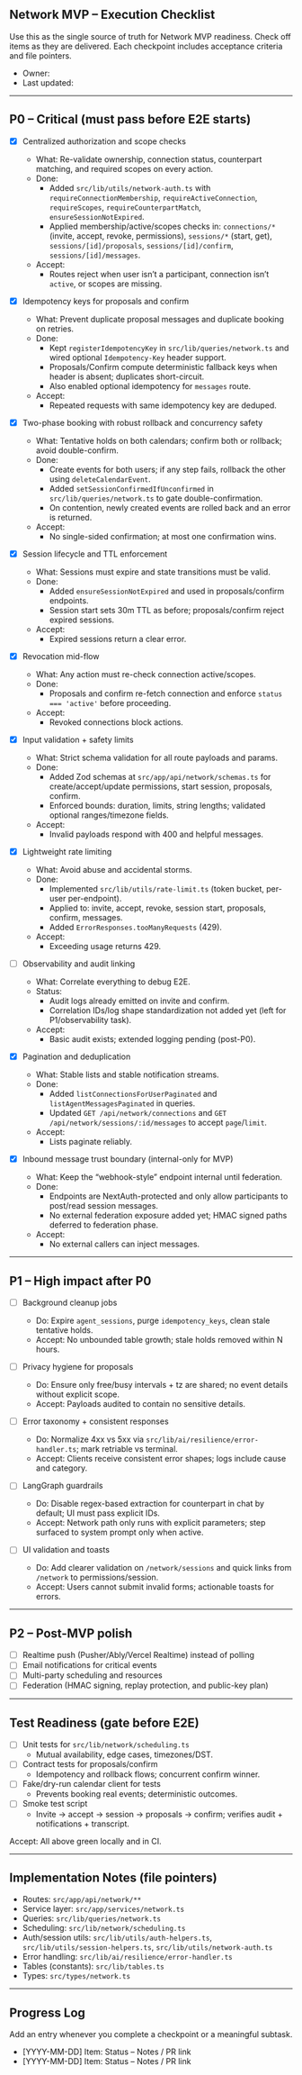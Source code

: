 ## Network MVP – Execution Checklist

Use this as the single source of truth for Network MVP readiness. Check off items as they are delivered. Each checkpoint includes acceptance criteria and file pointers.

- Owner:
- Last updated:

---

## P0 – Critical (must pass before E2E starts)

- [x] Centralized authorization and scope checks

  - What: Re-validate ownership, connection status, counterpart matching, and required scopes on every action.
  - Done:
    - Added `src/lib/utils/network-auth.ts` with `requireConnectionMembership`, `requireActiveConnection`, `requireScopes`, `requireCounterpartMatch`, `ensureSessionNotExpired`.
    - Applied membership/active/scopes checks in: `connections/*` (invite, accept, revoke, permissions), `sessions/*` (start, get), `sessions/[id]/proposals`, `sessions/[id]/confirm`, `sessions/[id]/messages`.
  - Accept:
    - Routes reject when user isn’t a participant, connection isn’t `active`, or scopes are missing.

- [x] Idempotency keys for proposals and confirm

  - What: Prevent duplicate proposal messages and duplicate booking on retries.
  - Done:
    - Kept `registerIdempotencyKey` in `src/lib/queries/network.ts` and wired optional `Idempotency-Key` header support.
    - Proposals/Confirm compute deterministic fallback keys when header is absent; duplicates short-circuit.
    - Also enabled optional idempotency for `messages` route.
  - Accept:
    - Repeated requests with same idempotency key are deduped.

- [x] Two-phase booking with robust rollback and concurrency safety

  - What: Tentative holds on both calendars; confirm both or rollback; avoid double-confirm.
  - Done:
    - Create events for both users; if any step fails, rollback the other using `deleteCalendarEvent`.
    - Added `setSessionConfirmedIfUnconfirmed` in `src/lib/queries/network.ts` to gate double-confirmation.
    - On contention, newly created events are rolled back and an error is returned.
  - Accept:
    - No single-sided confirmation; at most one confirmation wins.

- [x] Session lifecycle and TTL enforcement

  - What: Sessions must expire and state transitions must be valid.
  - Done:
    - Added `ensureSessionNotExpired` and used in proposals/confirm endpoints.
    - Session start sets 30m TTL as before; proposals/confirm reject expired sessions.
  - Accept:
    - Expired sessions return a clear error.

- [x] Revocation mid-flow

  - What: Any action must re-check connection active/scopes.
  - Done:
    - Proposals and confirm re-fetch connection and enforce `status === 'active'` before proceeding.
  - Accept:
    - Revoked connections block actions.

- [x] Input validation + safety limits

  - What: Strict schema validation for all route payloads and params.
  - Done:
    - Added Zod schemas at `src/app/api/network/schemas.ts` for create/accept/update permissions, start session, proposals, confirm.
    - Enforced bounds: duration, limits, string lengths; validated optional ranges/timezone fields.
  - Accept:
    - Invalid payloads respond with 400 and helpful messages.

- [x] Lightweight rate limiting

  - What: Avoid abuse and accidental storms.
  - Done:
    - Implemented `src/lib/utils/rate-limit.ts` (token bucket, per-user per-endpoint).
    - Applied to: invite, accept, revoke, session start, proposals, confirm, messages.
    - Added `ErrorResponses.tooManyRequests` (429).
  - Accept:
    - Exceeding usage returns 429.

- [ ] Observability and audit linking

  - What: Correlate everything to debug E2E.
  - Status:
    - Audit logs already emitted on invite and confirm.
    - Correlation IDs/log shape standardization not added yet (left for P1/observability task).
  - Accept:
    - Basic audit exists; extended logging pending (post-P0).

- [x] Pagination and deduplication

  - What: Stable lists and stable notification streams.
  - Done:
    - Added `listConnectionsForUserPaginated` and `listAgentMessagesPaginated` in queries.
    - Updated `GET /api/network/connections` and `GET /api/network/sessions/:id/messages` to accept `page`/`limit`.
  - Accept:
    - Lists paginate reliably.

- [x] Inbound message trust boundary (internal-only for MVP)
  - What: Keep the “webhook-style” endpoint internal until federation.
  - Done:
    - Endpoints are NextAuth-protected and only allow participants to post/read session messages.
    - No external federation exposure added yet; HMAC signed paths deferred to federation phase.
  - Accept:
    - No external callers can inject messages.

---

## P1 – High impact after P0

- [ ] Background cleanup jobs

  - Do: Expire `agent_sessions`, purge `idempotency_keys`, clean stale tentative holds.
  - Accept: No unbounded table growth; stale holds removed within N hours.

- [ ] Privacy hygiene for proposals

  - Do: Ensure only free/busy intervals + tz are shared; no event details without explicit scope.
  - Accept: Payloads audited to contain no sensitive details.

- [ ] Error taxonomy + consistent responses

  - Do: Normalize 4xx vs 5xx via `src/lib/ai/resilience/error-handler.ts`; mark retriable vs terminal.
  - Accept: Clients receive consistent error shapes; logs include cause and category.

- [ ] LangGraph guardrails

  - Do: Disable regex-based extraction for counterpart in chat by default; UI must pass explicit IDs.
  - Accept: Network path only runs with explicit parameters; step surfaced to system prompt only when active.

- [ ] UI validation and toasts
  - Do: Add clearer validation on `/network/sessions` and quick links from `/network` to permissions/session.
  - Accept: Users cannot submit invalid forms; actionable toasts for errors.

---

## P2 – Post-MVP polish

- [ ] Realtime push (Pusher/Ably/Vercel Realtime) instead of polling
- [ ] Email notifications for critical events
- [ ] Multi-party scheduling and resources
- [ ] Federation (HMAC signing, replay protection, and public-key plan)

---

## Test Readiness (gate before E2E)

- [ ] Unit tests for `src/lib/network/scheduling.ts`
  - Mutual availability, edge cases, timezones/DST.
- [ ] Contract tests for proposals/confirm
  - Idempotency and rollback flows; concurrent confirm winner.
- [ ] Fake/dry-run calendar client for tests
  - Prevents booking real events; deterministic outcomes.
- [ ] Smoke test script
  - Invite → accept → session → proposals → confirm; verifies audit + notifications + transcript.

Accept: All above green locally and in CI.

---

## Implementation Notes (file pointers)

- Routes: `src/app/api/network/**`
- Service layer: `src/app/services/network.ts`
- Queries: `src/lib/queries/network.ts`
- Scheduling: `src/lib/network/scheduling.ts`
- Auth/session utils: `src/lib/utils/auth-helpers.ts`, `src/lib/utils/session-helpers.ts`, `src/lib/utils/network-auth.ts`
- Error handling: `src/lib/ai/resilience/error-handler.ts`
- Tables (constants): `src/lib/tables.ts`
- Types: `src/types/network.ts`

---

## Progress Log

Add an entry whenever you complete a checkpoint or a meaningful subtask.

- [YYYY-MM-DD] Item: Status – Notes / PR link
- [YYYY-MM-DD] Item: Status – Notes / PR link
